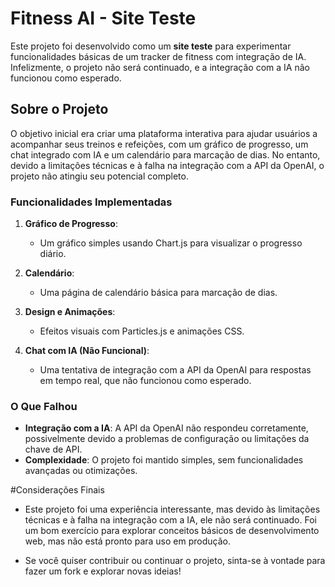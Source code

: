# Fitness AI - Site Teste

Este projeto foi desenvolvido como um **site teste** para experimentar funcionalidades básicas de um tracker de fitness com integração de IA. Infelizmente, o projeto não será continuado, e a integração com a IA não funcionou como esperado.

## Sobre o Projeto

O objetivo inicial era criar uma plataforma interativa para ajudar usuários a acompanhar seus treinos e refeições, com um gráfico de progresso, um chat integrado com IA e um calendário para marcação de dias. No entanto, devido a limitações técnicas e à falha na integração com a API da OpenAI, o projeto não atingiu seu potencial completo.

### Funcionalidades Implementadas

1. **Gráfico de Progresso**:
   - Um gráfico simples usando Chart.js para visualizar o progresso diário.

2. **Calendário**:
   - Uma página de calendário básica para marcação de dias.

3. **Design e Animações**:
   - Efeitos visuais com Particles.js e animações CSS.

4. **Chat com IA (Não Funcional)**:
   - Uma tentativa de integração com a API da OpenAI para respostas em tempo real, que não funcionou como esperado.

### O Que Falhou

- **Integração com a IA**: A API da OpenAI não respondeu corretamente, possivelmente devido a problemas de configuração ou limitações da chave de API.
- **Complexidade**: O projeto foi mantido simples, sem funcionalidades avançadas ou otimizações.

#Considerações Finais
- Este projeto foi uma experiência interessante, mas devido às limitações técnicas e à falha na integração com a IA, ele não será continuado. Foi um bom exercício para explorar conceitos básicos de desenvolvimento web, mas não está pronto para uso em produção.

- Se você quiser contribuir ou continuar o projeto, sinta-se à vontade para fazer um fork e explorar novas ideias!
